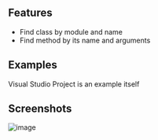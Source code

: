 ## Features

- Find class by module and name
- Find method by its name and arguments

## Examples

Visual Studio Project is an example itself

## Screenshots 
![image](https://user-images.githubusercontent.com/105434826/182678767-db16a798-7292-42db-b136-c654c75c0ffb.png)